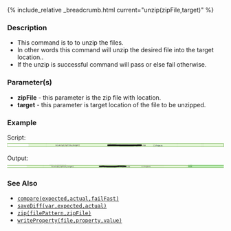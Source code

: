 {% include_relative _breadcrumb.html current="unzip(zipFile,target)" %}


### Description
- This command is to to unzip the files.
- In other words this command will unzip the desired file into the target location..
- If the unzip is successful command will pass or else fail otherwise.


### Parameter(s)
- **zipFile** \- this parameter is the zip file with location.
- **target** \- this parameter is target location of the file to be unzipped.


### Example
Script:<br/>
![script](image/unzip_01.png)

Output:<br/>
![output](image/unzip_02.png)


### See Also
- [`compare(expected,actual,failFast)`](compare(expected,actual,failFast))
- [`saveDiff(var,expected,actual)`](saveDiff(var,expected,actual))
- [`zip(filePattern,zipFile)`](zip(filePattern,zipFile))
- [`writeProperty(file,property,value)`](writeProperty(file,property,value))
